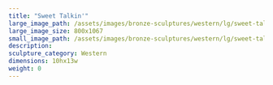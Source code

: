 ```yaml
---
title: "Sweet Talkin'"
large_image_path: /assets/images/bronze-sculptures/western/lg/sweet-talkin.jpg
large_image_size: 800x1067
small_image_path: /assets/images/bronze-sculptures/western/lg/sweet-talkin.jpg
description:
sculpture_category: Western
dimensions: 10hx13w
weight: 0
---
```

